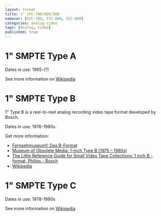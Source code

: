 ```yaml
---
layout: format
title: 1" IVC-700/800/900
namevar: [IVC-700, IVC-800, IVC-900]
categories: analog video
tags: [Analog, Video]
published: true
---
```


# 1" SMPTE Type A

Dates in use: 1965-(?)

See more information on [Wikipedia](https://en.wikipedia.org/wiki/Type_A_videotape)

# 1" SMPTE Type B

1" Type B is a reel-to-reel analog recording video tape format developed by Bosch.

Dates in use: 1976-1980s.

Get more information:

- [Fernsehmuseum1: Das B-Format](http://www.fernsehmuseum.info/das-bosch-bcn-b-format.html)
- [Museum of Obsolete Media: 1-inch Type B (1975 – 1980s)](https://obsoletemedia.org/1-inch-type-b/)
- [The Little Reference Guide for Small Video Tape Collections: 1 inch B - format, Philips - Bosch](http://www.little-archives.net/guide/content/2_1inch_b_format.htm)
- [Wikipedia](https://en.wikipedia.org/wiki/Type_B_videotape)

# 1" SMPTE Type C

Dates in use: 1978-1990s

See more information on [Wikipedia](https://en.wikipedia.org/wiki/Type_C_videotape)